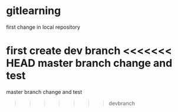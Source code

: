 # gitlearning
first change in local repository

first create dev branch
<<<<<<< HEAD
master branch change and test
=======
master branch change and test
>>>>>>> devbranch
